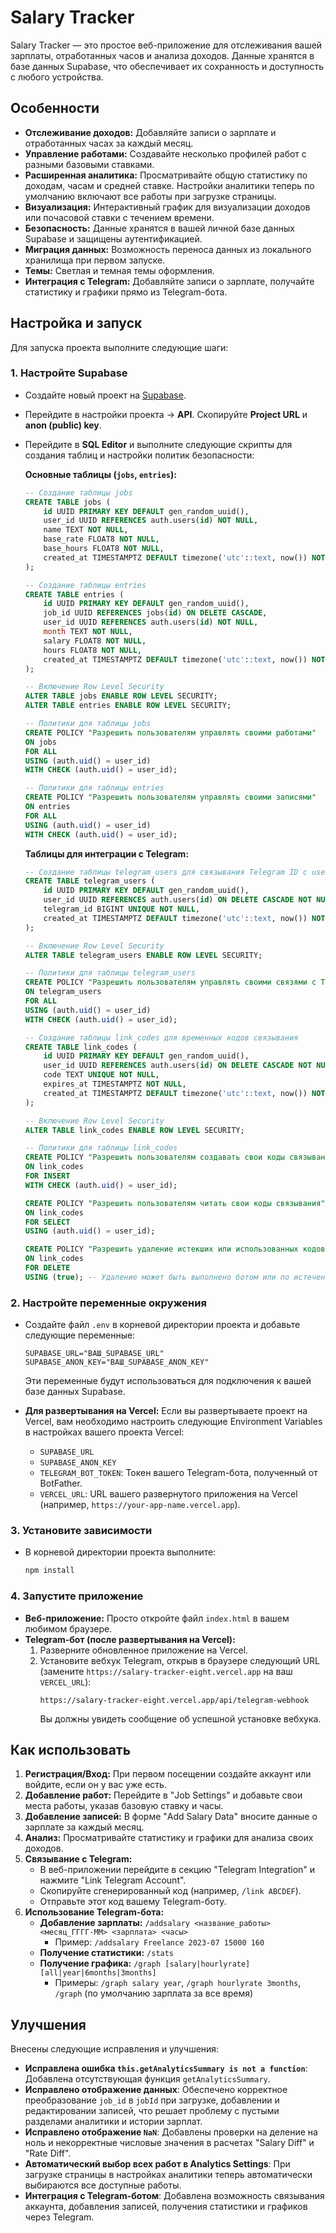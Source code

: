 # Salary Tracker

Salary Tracker — это простое веб-приложение для отслеживания вашей зарплаты, отработанных часов и анализа доходов. Данные хранятся в базе данных Supabase, что обеспечивает их сохранность и доступность с любого устройства.

## Особенности

-   **Отслеживание доходов:** Добавляйте записи о зарплате и отработанных часах за каждый месяц.
-   **Управление работами:** Создавайте несколько профилей работ с разными базовыми ставками.
-   **Расширенная аналитика:** Просматривайте общую статистику по доходам, часам и средней ставке. Настройки аналитики теперь по умолчанию включают все работы при загрузке страницы.
-   **Визуализация:** Интерактивный график для визуализации доходов или почасовой ставки с течением времени.
-   **Безопасность:** Данные хранятся в вашей личной базе данных Supabase и защищены аутентификацией.
-   **Миграция данных:** Возможность переноса данных из локального хранилища при первом запуске.
-   **Темы:** Светлая и темная темы оформления.
-   **Интеграция с Telegram:** Добавляйте записи о зарплате, получайте статистику и графики прямо из Telegram-бота.

## Настройка и запуск

Для запуска проекта выполните следующие шаги:

### 1. Настройте Supabase

-   Создайте новый проект на [Supabase](https://supabase.com/).
-   Перейдите в настройки проекта -> **API**. Скопируйте **Project URL** и **anon (public) key**.
-   Перейдите в **SQL Editor** и выполните следующие скрипты для создания таблиц и настройки политик безопасности:

    **Основные таблицы (`jobs`, `entries`):**
    ```sql
    -- Создание таблицы jobs
    CREATE TABLE jobs (
        id UUID PRIMARY KEY DEFAULT gen_random_uuid(),
        user_id UUID REFERENCES auth.users(id) NOT NULL,
        name TEXT NOT NULL,
        base_rate FLOAT8 NOT NULL,
        base_hours FLOAT8 NOT NULL,
        created_at TIMESTAMPTZ DEFAULT timezone('utc'::text, now()) NOT NULL
    );

    -- Создание таблицы entries
    CREATE TABLE entries (
        id UUID PRIMARY KEY DEFAULT gen_random_uuid(),
        job_id UUID REFERENCES jobs(id) ON DELETE CASCADE,
        user_id UUID REFERENCES auth.users(id) NOT NULL,
        month TEXT NOT NULL,
        salary FLOAT8 NOT NULL,
        hours FLOAT8 NOT NULL,
        created_at TIMESTAMPTZ DEFAULT timezone('utc'::text, now()) NOT NULL
    );

    -- Включение Row Level Security
    ALTER TABLE jobs ENABLE ROW LEVEL SECURITY;
    ALTER TABLE entries ENABLE ROW LEVEL SECURITY;

    -- Политики для таблицы jobs
    CREATE POLICY "Разрешить пользователям управлять своими работами"
    ON jobs
    FOR ALL
    USING (auth.uid() = user_id)
    WITH CHECK (auth.uid() = user_id);

    -- Политики для таблицы entries
    CREATE POLICY "Разрешить пользователям управлять своими записями"
    ON entries
    FOR ALL
    USING (auth.uid() = user_id)
    WITH CHECK (auth.uid() = user_id);
    ```

    **Таблицы для интеграции с Telegram:**
    ```sql
    -- Создание таблицы telegram_users для связывания Telegram ID с user_id
    CREATE TABLE telegram_users (
        id UUID PRIMARY KEY DEFAULT gen_random_uuid(),
        user_id UUID REFERENCES auth.users(id) ON DELETE CASCADE NOT NULL,
        telegram_id BIGINT UNIQUE NOT NULL,
        created_at TIMESTAMPTZ DEFAULT timezone('utc'::text, now()) NOT NULL
    );

    -- Включение Row Level Security
    ALTER TABLE telegram_users ENABLE ROW LEVEL SECURITY;

    -- Политики для таблицы telegram_users
    CREATE POLICY "Разрешить пользователям управлять своими связями с Telegram"
    ON telegram_users
    FOR ALL
    USING (auth.uid() = user_id)
    WITH CHECK (auth.uid() = user_id);

    -- Создание таблицы link_codes для временных кодов связывания
    CREATE TABLE link_codes (
        id UUID PRIMARY KEY DEFAULT gen_random_uuid(),
        user_id UUID REFERENCES auth.users(id) ON DELETE CASCADE NOT NULL,
        code TEXT UNIQUE NOT NULL,
        expires_at TIMESTAMPTZ NOT NULL,
        created_at TIMESTAMPTZ DEFAULT timezone('utc'::text, now()) NOT NULL
    );

    -- Включение Row Level Security
    ALTER TABLE link_codes ENABLE ROW LEVEL SECURITY;

    -- Политики для таблицы link_codes
    CREATE POLICY "Разрешить пользователям создавать свои коды связывания"
    ON link_codes
    FOR INSERT
    WITH CHECK (auth.uid() = user_id);

    CREATE POLICY "Разрешить пользователям читать свои коды связывания"
    ON link_codes
    FOR SELECT
    USING (auth.uid() = user_id);

    CREATE POLICY "Разрешить удаление истекших или использованных кодов"
    ON link_codes
    FOR DELETE
    USING (true); -- Удаление может быть выполнено ботом или по истечении срока
    ```

### 2. Настройте переменные окружения

-   Создайте файл `.env` в корневой директории проекта и добавьте следующие переменные:
    ```
    SUPABASE_URL="ВАШ_SUPABASE_URL"
    SUPABASE_ANON_KEY="ВАШ_SUPABASE_ANON_KEY"
    ```
    Эти переменные будут использоваться для подключения к вашей базе данных Supabase.

-   **Для развертывания на Vercel:**
    Если вы развертываете проект на Vercel, вам необходимо настроить следующие Environment Variables в настройках вашего проекта Vercel:
    *   `SUPABASE_URL`
    *   `SUPABASE_ANON_KEY`
    *   `TELEGRAM_BOT_TOKEN`: Токен вашего Telegram-бота, полученный от BotFather.
    *   `VERCEL_URL`: URL вашего развернутого приложения на Vercel (например, `https://your-app-name.vercel.app`).

### 3. Установите зависимости

-   В корневой директории проекта выполните:
    ```bash
    npm install
    ```

### 4. Запустите приложение

-   **Веб-приложение:** Просто откройте файл `index.html` в вашем любимом браузере.
-   **Telegram-бот (после развертывания на Vercel):**
    1.  Разверните обновленное приложение на Vercel.
    2.  Установите вебхук Telegram, открыв в браузере следующий URL (замените `https://salary-tracker-eight.vercel.app` на ваш `VERCEL_URL`):
        ```
        https://salary-tracker-eight.vercel.app/api/telegram-webhook
        ```
        Вы должны увидеть сообщение об успешной установке вебхука.

## Как использовать

1.  **Регистрация/Вход:** При первом посещении создайте аккаунт или войдите, если он у вас уже есть.
2.  **Добавление работ:** Перейдите в "Job Settings" и добавьте свои места работы, указав базовую ставку и часы.
3.  **Добавление записей:** В форме "Add Salary Data" вносите данные о зарплате за каждый месяц.
4.  **Анализ:** Просматривайте статистику и графики для анализа своих доходов.
5.  **Связывание с Telegram:**
    *   В веб-приложении перейдите в секцию "Telegram Integration" и нажмите "Link Telegram Account".
    *   Скопируйте сгенерированный код (например, `/link ABCDEF`).
    *   Отправьте этот код вашему Telegram-боту.
6.  **Использование Telegram-бота:**
    *   **Добавление зарплаты:** `/addsalary <название_работы> <месяц_ГГГГ-ММ> <зарплата> <часы>`
        *   Пример: `/addsalary Freelance 2023-07 15000 160`
    *   **Получение статистики:** `/stats`
    *   **Получение графика:** `/graph [salary|hourlyrate] [all|year|6months|3months]`
        *   Примеры: `/graph salary year`, `/graph hourlyrate 3months`, `/graph` (по умолчанию зарплата за все время)

## Улучшения

Внесены следующие исправления и улучшения:

-   **Исправлена ошибка `this.getAnalyticsSummary is not a function`**: Добавлена отсутствующая функция `getAnalyticsSummary`.
-   **Исправлено отображение данных**: Обеспечено корректное преобразование `job_id` в `jobId` при загрузке, добавлении и редактировании записей, что решает проблему с пустыми разделами аналитики и истории зарплат.
-   **Исправлено отображение `NaN`**: Добавлены проверки на деление на ноль и некорректные числовые значения в расчетах "Salary Diff" и "Rate Diff".
-   **Автоматический выбор всех работ в Analytics Settings**: При загрузке страницы в настройках аналитики теперь автоматически выбираются все доступные работы.
-   **Интеграция с Telegram-ботом**: Добавлена возможность связывания аккаунта, добавления записей, получения статистики и графиков через Telegram.
